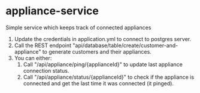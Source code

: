 # appliance-service
Simple service which keeps track of connected appliances

1. Update the credentials in application.yml to connect to postgres server.
2. Call the REST endpoint "api/database/table/create/customer-and-appliance" to generate customers and their appliances.
3. You can either:
   1. Call "/api/appliance/ping/{applianceId}" to update last appliance connection status.
   2. Call "/api/appliance/status/{applianceId}" to check if the appliance is connected and get the last time it was connected (it pinged).